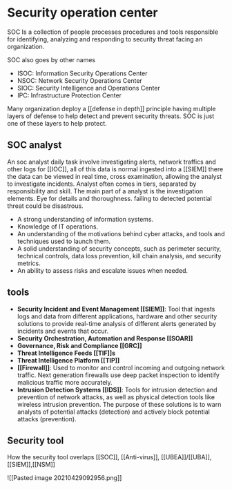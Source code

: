 # Security operation center

SOC Is a collection of people processes procedures and tools responsible for identifying, analyzing and responding to security threat facing an organization. 

SOC also goes by other names 
-   ISOC: Information Security Operations Center
-   NSOC: Network Security Operations Center
-   SIOC: Security Intelligence and Operations Center
-   IPC: Infrastructure Protection Center


Many organization deploy a [[defense in depth]] principle having multiple layers of defense to help detect and prevent security threats. SOC is just one of these layers to help protect.

## SOC analyst
An soc analyst daily task involve investigating alerts, network traffics and other logs for [[IOC]], all of this data is normal ingested into a [[SIEM]] there the data can be viewed in real time, cross examination, allowing the analyst to investigate incidents. 
Analyst often comes in tiers, separated by responsibility and skill. 
The main part of a analyst is the investigation elements. Eye for details and thoroughness. failing to detected potential threat could be disastrous.
-   A strong understanding of information systems.
-   Knowledge of IT operations.
-   An understanding of the motivations behind cyber attacks, and tools and techniques used to launch them.
-   A solid understanding of security concepts, such as perimeter security, technical controls, data loss prevention, kill chain analysis, and security metrics.
-   An ability to assess risks and escalate issues when needed.


## tools 
-   **Security Incident and Event Management [[SIEM]]**: Tool that ingests logs and data from different applications, hardware and other security solutions to provide real-time analysis of different alerts generated by incidents and events that occur.
-   **Security Orchestration, Automation and Response [[SOAR]]**
-   **Governance, Risk and Compliance [[GRC]]**
-   **Threat Intelligence Feeds [[TIF]]s**
-   **Threat Intelligence Platform [[TIP]]**
-   **[[Firewall]]**: Used to monitor and control incoming and outgoing network traffic. Next generation firewalls use deep packet inspection to identify malicious traffic more accurately.
-   **Intrusion Detection Systems [[IDS]]**: Tools for intrusion detection and prevention of network attacks, as well as physical detection tools like wireless intrusion prevention. The purpose of these solutions is to warn analysts of potential attacks (detection) and actively block potential attacks (prevention).


## Security tool 
How the security tool overlaps 
[[SOC]], [[Anti-virus]], [[UBEA]]/[[UBA]],[[SIEM]],[[NSM]]

![[Pasted image 20210429092956.png]]